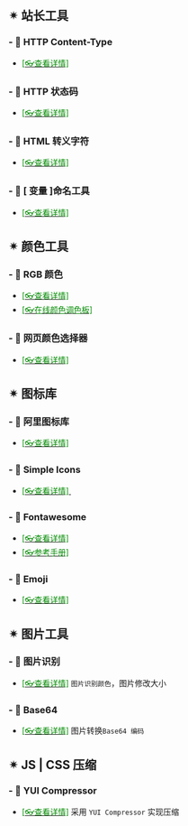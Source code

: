 <br/>



## ✴ 站长工具

### - 🔸 HTTP Content-Type

- [<span style='color:#008B00'>[👓查看详情]</span>](https://tool.oschina.net/commons ':target=_blank')

### - 🔸 HTTP 状态码

- [<span style='color:#008B00'>[👓查看详情]</span>](https://tool.oschina.net/commons?type=5 ':target=_blank')

### - 🔸 HTML 转义字符

- [<span style='color:#008B00'>[👓查看详情]</span>](https://tool.oschina.net/commons?type=2 ':target=_blank')

### - 🔸 [ 变量 ]命名工具

- [<span style='color:#008B00'>[👓查看详情]</span>](https://www.jyshare.com/front-end/9443/ ':target=_blank')

## ✴ 颜色工具

### - 🔸 RGB 颜色

- [<span style='color:#008B00'>[👓查看详情]</span>](https://tool.oschina.net/commons?type=3 ':target=_blank')
- [<span style='color:#008B00'>[👓在线颜色调色板]</span>](https://www.sojson.com/web/panel.html ':target=_blank')

### - 🔸 网页颜色选择器

- [<span style='color:#008B00'>[👓查看详情]</span>](https://www.sojson.com/web/page.html ':target=_blank')

## ✴ 图标库

### - 🔸 阿里图标库

- [<span style='color:#008B00'>[👓查看详情]</span>](https://www.iconfont.cn/ ':target=_blank') 

### - 🔸 Simple Icons

- [<span style='color:#008B00'>[👓查看详情]</span> ](https://simpleicons.org ':target=_blank')

### - 🔸 Fontawesome

- [<span style='color:#008B00'>[👓查看详情]</span>](https://fontawesome.dashgame.com/ ':target=_blank') 
- [<span style='color:#008B00'>[👓参考手册]</span>](https://www.runoob.com/font-awesome/fontawesome-reference.html ':target=_blank')

### - 🔸 Emoji

- [<span style='color:#008B00'>[👓查看详情]</span>](https://www.emojiall.com/zh-hans/all-emojis ':target=_blank') 


## ✴ 图片工具

### - 🔸 图片识别

- [<span style='color:#008B00'>[👓查看详情]</span>](https://www.sojson.com/web/img.html ':target=_blank') `图片识别颜色`，图片修改大小

### - 🔸 Base64

- [<span style='color:#008B00'>[👓查看详情]</span>](http://tool.chinaz.com/tools/imgtobase/ ':target=_blank') 图片转换`Base64 编码`

## ✴  JS | CSS 压缩

### - 🔸 YUI Compressor

- [<span style='color:#008B00'>[👓查看详情]</span>](https://tool.oschina.net/jscompress ':target=_blank') 采用 `YUI Compressor` 实现压缩






